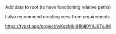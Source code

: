 Add data to root (to have functioning relative paths)

I also recommend creating venv from requirements

https://typst.app/project/wKgzMbj91IbIj0Y4J6TgJM
